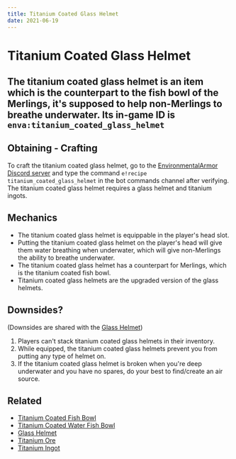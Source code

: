 ```yaml
---
title: Titanium Coated Glass Helmet
date: 2021-06-19
---
```

# Titanium Coated Glass Helmet

The titanium coated glass helmet is an item which is the counterpart to the fish bowl of the Merlings, it's supposed to help non-Merlings to breathe underwater.
Its in-game ID is `enva:titanium_coated_glass_helmet`
---
## Obtaining - Crafting

To craft the titanium coated glass helmet, go to the [EnvironmentalArmor Discord server](https://discord.gg/MzKD2yq8N8) and type the command `e!recipe titanium_coated_glass_helmet` in the bot commands channel after verifying.
The titanium coated glass helmet requires a glass helmet and titanium ingots.

## Mechanics

* The titanium coated glass helmet is equippable in the player's head slot.
* Putting the titanium coated glass helmet on the player's head will give them water breathing when underwater, which will give non-Merlings the ability to breathe underwater.
* The titanium coated glass helmet has a counterpart for Merlings, which is the titanium coated fish bowl.
* Titanium coated glass helmets are the upgraded version of the glass helmets.

## Downsides?

(Downsides are shared with the [Glass Helmet](items/glass_helmet.md))

1. Players can't stack titanium coated glass helmets in their inventory.
2. While equipped, the titanium coated glass helmets prevent you from putting any type of helmet on.
3. If the titanium coated glass helmet is broken when you're deep underwater and you have no spares, do your best to find/create an air source.

## Related

* [Titanium Coated Fish Bowl](items/titanium_coated_fish_bowl.md)
* [Titanium Coated Water Fish Bowl](items/titanium_coated_water_fish_bowl.md)
* [Glass Helmet](items/glass_helmet.md)
* [Titanium Ore](blocks/titanium_ore.md)
* [Titanium Ingot](items/titanium_ingot.md)